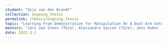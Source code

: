 ```yaml
---
student: "Gijs van den Brandt"
collection: ongoing_thesis
permalink: /thesis/ongoing_thesis
topic: "Learning From Demonstration for Manipulation On A Dual-Arm Setup"
mentors: "Jari van Steen (TU/e), Alessandro Saccon (TU/e), Jens Kober (TU Delft)"
date: 2022-3-1
---
```


